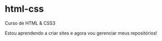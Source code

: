 # html-css
Curso de HTML & CSS3

Estou aprendendo a criar sites e agora vou gerenciar meus repositórios!

